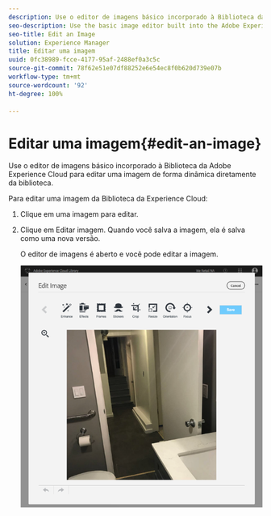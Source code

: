 ```yaml
---
description: Use o editor de imagens básico incorporado à Biblioteca da Adobe Experience Cloud para editar uma imagem de forma dinâmica diretamente da biblioteca.
seo-description: Use the basic image editor built into the Adobe Experience Cloud Library to edit an image on the fly from the library directly.
seo-title: Edit an Image
solution: Experience Manager
title: Editar uma imagem
uuid: 0fc38989-fcce-4177-95af-2488ef0a3c5c
source-git-commit: 78f62e51e07df88252e6e54ec8f0b620d739e07b
workflow-type: tm+mt
source-wordcount: '92'
ht-degree: 100%

---
```



# Editar uma imagem{#edit-an-image}

Use o editor de imagens básico incorporado à Biblioteca da Adobe Experience Cloud para editar uma imagem de forma dinâmica diretamente da biblioteca.

Para editar uma imagem da Biblioteca da Experience Cloud:

1. Clique em uma imagem para editar.
1. Clique em Editar imagem. Quando você salva a imagem, ela é salva como uma nova versão.

   O editor de imagens é aberto e você pode editar a imagem.

   ![](assets/library_image_editor.png)

